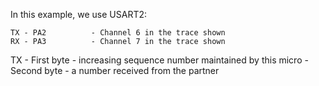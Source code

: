 In this example, we use USART2:

    TX - PA2          - Channel 6 in the trace shown
    RX - PA3          - Channel 7 in the trace shown
    
TX
    - First byte - increasing sequence number maintained by this micro
    - Second byte - a number received from the partner 
